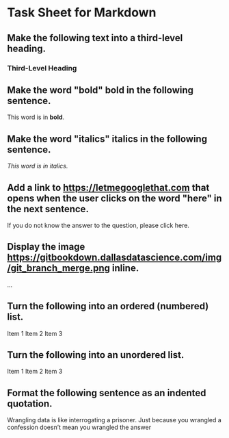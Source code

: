 # Task Sheet for Markdown

## Make the following text into a third-level heading. 

### Third-Level Heading

## Make the word "bold" bold in the following sentence. 

This word is in **bold**.

## Make the word "italics" italics in the following sentence. 

*This word is in italics.* 

## Add a link to https://letmegooglethat.com that opens when the user clicks on the word "here" in the next sentence. 

If you do not know the answer to the question, please click here. 

## Display the image https://gitbookdown.dallasdatascience.com/img/git_branch_merge.png inline. 

...

## Turn the following into an ordered (numbered) list. 

Item 1
Item 2
Item 3

## Turn the following into an unordered list.

Item 1
Item 2
Item 3

## Format the following sentence as an indented quotation.

Wrangling data is like interrogating a prisoner. Just because you wrangled a confession doesn’t mean you wrangled the answer